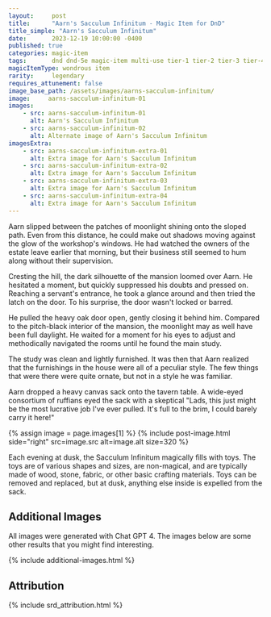```yaml
---
layout:     post
title:      "Aarn's Sacculum Infinitum - Magic Item for DnD"
title_simple: "Aarn's Sacculum Infinitum"
date:       2023-12-19 10:00:00 -0400
published: true
categories: magic-item
tags:       dnd dnd-5e magic-item multi-use tier-1 tier-2 tier-3 tier-4 wip
magicItemType: wondrous item
rarity:     legendary
requires_attunement: false
image_base_path: /assets/images/aarns-sacculum-infinitum/
image:     aarns-sacculum-infinitum-01
images:
    - src: aarns-sacculum-infinitum-01
      alt: Aarn's Sacculum Infinitum
    - src: aarns-sacculum-infinitum-02
      alt: Alternate image of Aarn's Sacculum Infinitum
imagesExtra:
    - src: aarns-sacculum-infinitum-extra-01
      alt: Extra image for Aarn's Sacculum Infinitum
    - src: aarns-sacculum-infinitum-extra-02
      alt: Extra image for Aarn's Sacculum Infinitum
    - src: aarns-sacculum-infinitum-extra-03
      alt: Extra image for Aarn's Sacculum Infinitum
    - src: aarns-sacculum-infinitum-extra-04
      alt: Extra image for Aarn's Sacculum Infinitum
---
```


<div class="read-aloud">
  <p>
      Aarn slipped between the patches of moonlight shining onto the sloped path. Even from this distance, he could make out shadows moving against the glow of the workshop's windows. He had watched the owners of the estate leave earlier that morning, but their business still seemed to hum along without their supervision.
  </p>
</div>
<div class="read-aloud">
  <p>
      Cresting the hill, the dark silhouette of the mansion loomed over Aarn. He hesitated a moment, but quickly suppressed his doubts and pressed on. Reaching a servant's entrance, he took a glance around and then tried the latch on the door. To his surprise, the door wasn't locked or barred.
  </p>
</div>
<div class="read-aloud">
  <p>
      He pulled the heavy oak door open, gently closing it behind him. Compared to the pitch-black interior of the mansion, the moonlight may as well have been full daylight. He waited for a moment for his eyes to adjust and methodically navigated the rooms until he found the main study.
  </p>
</div>
<div class="read-aloud">
  <p>
      The study was clean and lightly furnished. It was then that Aarn realized that the furnishings in the house were all of a peculiar style. The few things that were there were quite ornate, but not in a style he was familiar.
  </p>
</div>
<div class="read-aloud">
  <p>
      Aarn dropped a heavy canvas sack onto the tavern table. A wide-eyed consortium of ruffians eyed the sack with a skeptical "Lads, this just might be the most lucrative job I've ever pulled. It's full to the brim, I could barely carry it here!"
  </p>
</div>

{% assign image = page.images[1] %}
{% include post-image.html side="right" src=image.src alt=image.alt size=320 %}

Each evening at dusk, the Sacculum Infinitum magically fills with toys. The toys are of various shapes and sizes, are non-magical, and are typically made of wood, stone, fabric, or other basic crafting materials. Toys can be removed and replaced, but at dusk, anything else inside is expelled from the sack.


<div style="clear: both;"></div>

## Additional Images

All images were generated with Chat GPT 4. The images below are some other results that you might find interesting.

{% include additional-images.html %}

## Attribution

{% include srd_attribution.html %}
